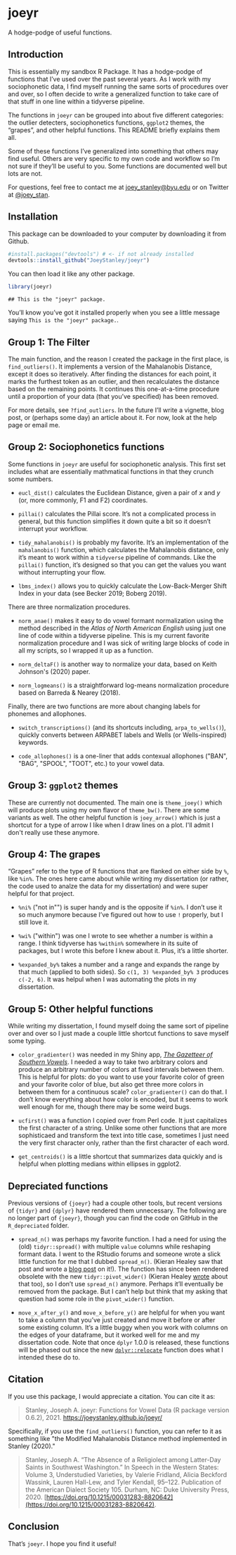
# joeyr

A hodge-podge of useful functions.

## Introduction

This is essentially my sandbox R Package. It has a hodge-podge of
functions that I’ve used over the past several years. As I work with 
my sociophonetic data, I find myself running the same sorts of procedures
over and over, so I often decide to write a generalized function to take 
care of that stuff in one line within a tidyverse pipeline. 

The functions in `joeyr` can be grouped into about five different
categories: the outlier detecters, sociophonetics functions, `ggplot2` themes, 
the “grapes”, and other helpful functions. This README briefly explains them all.

Some of these functions I’ve generalized into something that others may
find useful. Others are very specific to my own code and workflow so I’m
not sure if they’ll be useful to you. Some functions are documented well
but lots are not. 

For questions, feel free to contact me at <joey_stanley@byu.edu> or on
Twitter at [@joey\_stan](https://twitter.com/joey_stan).

## Installation

This package can be downloaded to your computer by downloading it from
Github.

``` r
#install.packages("devtools") # <- if not already installed
devtools::install_github("JoeyStanley/joeyr")
```

You can then load it like any other package.

``` r
library(joeyr)
```

    ## This is the "joeyr" package.

You’ll know you’ve got it installed properly when you see a little
message saying `This is the "joeyr" package.`.

## Group 1: The Filter

The main function, and the reason I created the package in the first
place, is `find_outliers()`. It implements a version of the Mahalanobis
Distance, except it does so iteratively. After finding the distances for
each point, it marks the furthest token as an outlier, and then
recalculates the distance based on the remaining points. It continues
this one-at-a-time procedure until a proportion of your data (that
you’ve specified) has been removed.

For more details, see `?find_outliers`. In the future I’ll write a
vignette, blog post, or (perhaps some day) an article about it. For now,
look at the help page or email me.

## Group 2: Sociophonetics functions

Some functions in `joeyr` are useful for sociophonetic analysis. This first set 
includes what are essentially mathmatical functions in that they crunch some numbers.

  - `eucl_dist()` calculates the Euclidean Distance, given a pair of *x*
    and *y* (or, more commonly, F1 and F2) coordinates.

  - `pillai()` calculates the Pillai score. It’s not a complicated process
    in general, but this function simplifies it down quite a bit so it
    doesn’t interrupt your workflow.

  - `tidy_mahalanobis()` is probably my favorite. It’s an implementation
    of the `mahalanobis()` function, which calculates the Mahalanobis
    distance, only it’s meant to work within a `tidyverse` pipeline of
    commands. Like the `pillai()` function, it’s designed so that you can
    get the values you want without interrupting your flow.
    
  - `lbms_index()` allows you to quickly calculate the Low-Back-Merger Shift 
    Index in your data (see Becker 2019; Boberg 2019).
    
There are three normalization procedures.
    
  - `norm_anae()` makes it easy to do vowel formant normalization using the
    method described in the *Atlas of North American English* using just 
    one line of code within a tidyverse pipeline. This is my current favorite
    normalization procedure and I was sick of writing large blocks of code in
    all my scripts, so I wrapped it up as a function.
    
  - `norm_deltaF()` is another way to normalize your data, based on Keith 
    Johnson's (2020) paper.
    
  - `norm_logmeans()` is a straightforward log-means normalization procedure based
     on Barreda & Nearey (2018).

Finally, there are two functions are more about changing labels for phonemes and 
allophones.
    
  - `switch_transcriptions()` (and its shortcuts including, `arpa_to_wells()`), quickly converts 
    between ARPABET labels and Wells (or Wells-inspired) keywords. 
    
  - `code_allophones()` is a one-liner that adds contexual allophones ("BAN", 
  "BAG", "SPOOL", "TOOT", etc.) to your vowel data.

## Group 3: `ggplot2` themes

These are currently not documented. The main one is `theme_joey()` which will
produce plots using my own flavor of `theme_bw()`. There are some variants
as well. The other helpful function is `joey_arrow()` which is just a
shortcut for a type of arrow I like when I draw lines on a plot. I'll admit I
don't really use these anymore.

## Group 4: The grapes

“Grapes” refer to the type of R functions that are flanked on either
side by `%`, like `%in%`. The ones here came about while writing my
dissertation (or rather, the code used to analze the data for my
dissertation) and were super helpful for that project.

  - `%ni%` ("not in"") is super handy and is the opposite if `%in%`. I
    don’t use it so much anymore because I’ve figured out how to use `!`
    properly, but I still love it.

  - `%wi%` ("within") was one I wrote to see whether a number is
    within a range. I think tidyverse has `%within%` somewhere in
    its suite of packages, but I wrote this before I knew about it.
    Plus, it’s a little shorter.

  - `%expanded_by%` takes a number and a range and expands the range by
    that much (applied to both sides). So `c(1, 3) %expanded_by% 3`
    produces `c(-2, 6)`. It was helpul when I was automating the plots
    in my dissertation.

## Group 5: Other helpful functions

While writing my dissertation, I found myself doing the same sort of
pipeline over and over so I just made a couple little shortcut functions
to save myself some typing.

  - `color_gradienter()` was needed in my Shiny app, [*The Gazetteer of
    Southern Vowels*](http://lap3.libs.uga.edu/u/jstanley/vowelcharts/).
    I needed a way to take two arbitrary colors and produce an arbitrary
    number of colors at fixed intervals between them. This is helpful
    for plots: do you want to use your favorite color of green and your
    favorite color of blue, but also get three more colors in between
    them for a continuous scale? `color_gradienter()` can do that. I don’t
    know everything about how color is encoded, but it seems to work
    well enough for me, though there may be some weird bugs.

  - `ucfirst()` was a function I copied over from Perl code. It just
    capitalizes the first character of a string. Unlike some other
    functions that are more sophisticaed and transform the text into
    title case, sometimes I just need the very first character only,
    rather than the first character of each word.
    
  - `get_centroids()` is a little shortcut that summarizes data quickly
    and is helpful when plotting medians within ellipses in ggplot2. 
    
## Depreciated functions
Previous versions of `{joeyr}` had a couple other tools, but recent versions
of `{tidyr}` and `{dplyr}` have rendered them unnecessary. The following are
no longer part of `{joeyr}`, though you can find the code on GitHub in the 
`R_depreciated` folder.

  - `spread_n()` was perhaps my favorite function. I had a need for using
    the (old) `tidyr::spread()` with multiple `value` columns while
    reshaping formant data. I went to the RStudio forums and someone
    wrote a slick little function for me that I dubbed `spread_n()`.
    (Kieran Healey saw that post and wrote a [blog
    post](https://kieranhealy.org/blog/archives/2018/11/06/spreading-multiple-values/)
    on it\!). The function has since been rendered obsolete with the new
    `tidyr::pivot_wider()` (Kieran Healey
    [wrote](https://kieranhealy.org/blog/archives/2019/10/21/widening-multiple-columns-redux/)
    about that too), so I don’t use `spread_n()` anymore. Perhaps it’ll
    eventually be removed from the package. But I can’t help but think
    that my asking that question had some role in the `pivot_wider()`
    function.

  - `move_x_after_y()` and `move_x_before_y()` are helpful for when you want
    to take a column that you’ve just created and move it before or
    after some existing column. It’s a little buggy when you work with
    columns on the edges of your dataframe, but it worked well for me
    and my dissertation code. Note that once `dplyr` 1.0.0 is released,
    these functions will be phased out since the new
    [`dplyr::relocate`](https://dplyr.tidyverse.org/dev/reference/relocate.html)
    function does what I intended these do to.
    
## Citation

If you use this package, I would appreciate a citation. You can cite it as:

> Stanley, Joseph A. joeyr: Functions for Vowel Data (R package version 0.6.2), 2021. https://joeystanley.github.io/joeyr/ 

Specifically, if you use the `find_outliers()` function, you can refer to it as 
something like "the Modified Mahalanobis Distance method implemented in Stanley 
(2020)."

> Stanley, Joseph A. “The Absence of a Religiolect among Latter-Day Saints in 
Southwest Washington.” In Speech in the Western States: Volume 3, Understudied 
Varieties, by Valerie Fridland, Alicia Beckford Wassink, Lauren Hall-Lew, and 
Tyler Kendall, 95–122. Publication of the American Dialect Society 105. Durham, 
NC: Duke University Press, 2020. [https://doi.org/10.1215/00031283-8820642](https://doi.org/10.1215/00031283-8820642).


## Conclusion

That’s `joeyr`. I hope you find it useful!
